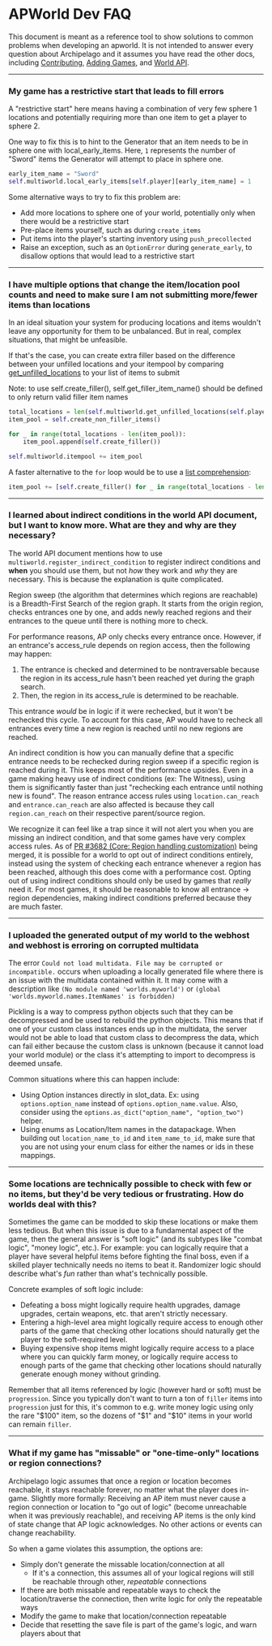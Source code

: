 # APWorld Dev FAQ

This document is meant as a reference tool to show solutions to common problems when developing an apworld.
It is not intended to answer every question about Archipelago and it assumes you have read the other docs, 
including [Contributing](contributing.md), [Adding Games](<adding games.md>), and [World API](<world api.md>).

---

### My game has a restrictive start that leads to fill errors

A "restrictive start" here means having a combination of very few sphere 1 locations and potentially requiring more
than one item to get a player to sphere 2.

One way to fix this is to hint to the Generator that an item needs to be in sphere one with local_early_items. 
Here, `1` represents the number of "Sword" items the Generator will attempt to place in sphere one.
```py
early_item_name = "Sword"
self.multiworld.local_early_items[self.player][early_item_name] = 1
```

Some alternative ways to try to fix this problem are:
* Add more locations to sphere one of your world, potentially only when there would be a restrictive start
* Pre-place items yourself, such as during `create_items`
* Put items into the player's starting inventory using `push_precollected`
* Raise an exception, such as an `OptionError` during `generate_early`, to disallow options that would lead to a
  restrictive start

---

### I have multiple options that change the item/location pool counts and need to make sure I am not submitting more/fewer items than locations

In an ideal situation your system for producing locations and items wouldn't leave any opportunity for them to be
unbalanced. But in real, complex situations, that might be unfeasible.

If that's the case, you can create extra filler based on the difference between your unfilled locations and your
itempool by comparing [get_unfilled_locations](https://github.com/ArchipelagoMW/Archipelago/blob/main/BaseClasses.py#:~:text=get_unfilled_locations)
to your list of items to submit

Note: to use self.create_filler(), self.get_filler_item_name() should be defined to only return valid filler item names
```py
total_locations = len(self.multiworld.get_unfilled_locations(self.player))
item_pool = self.create_non_filler_items()

for _ in range(total_locations - len(item_pool)):
    item_pool.append(self.create_filler())

self.multiworld.itempool += item_pool
```

A faster alternative to the `for` loop would be to use a
[list comprehension](https://docs.python.org/3/tutorial/datastructures.html#list-comprehensions):
```py
item_pool += [self.create_filler() for _ in range(total_locations - len(item_pool))]
```

---

### I learned about indirect conditions in the world API document, but I want to know more. What are they and why are they necessary?

The world API document mentions how to use `multiworld.register_indirect_condition` to register indirect conditions and
**when** you should use them, but not *how* they work and *why* they are necessary. This is because the explanation is
quite complicated.

Region sweep (the algorithm that determines which regions are reachable) is a Breadth-First Search of the region graph.
It starts from the origin region, checks entrances one by one, and adds newly reached regions and their entrances to
the queue until there is nothing more to check.

For performance reasons, AP only checks every entrance once. However, if an entrance's access_rule depends on region
access, then the following may happen:
1. The entrance is checked and determined to be nontraversable because the region in its access_rule hasn't been
   reached yet during the graph search.
2. Then, the region in its access_rule is determined to be reachable.

This entrance *would* be in logic if it were rechecked, but it won't be rechecked this cycle.
To account for this case, AP would have to recheck all entrances every time a new region is reached until no new
regions are reached.

An indirect condition is how you can manually define that a specific entrance needs to be rechecked during region sweep
if a specific region is reached during it.
This keeps most of the performance upsides. Even in a game making heavy use of indirect conditions (ex: The Witness),
using them is significantly faster than just "rechecking each entrance until nothing new is found".
The reason entrance access rules using `location.can_reach` and `entrance.can_reach` are also affected is because they
call `region.can_reach` on their respective parent/source region.

We recognize it can feel like a trap since it will not alert you when you are missing an indirect condition,
and that some games have very complex access rules.
As of [PR #3682 (Core: Region handling customization)](https://github.com/ArchipelagoMW/Archipelago/pull/3682)
being merged, it is possible for a world to opt out of indirect conditions entirely, instead using the system of
checking each entrance whenever a region has been reached, although this does come with a performance cost.
Opting out of using indirect conditions should only be used by games that *really* need it. For most games, it should
be reasonable to know all entrance &rarr; region dependencies, making indirect conditions preferred because they are
much faster.

---

### I uploaded the generated output of my world to the webhost and webhost is erroring on corrupted multidata

The error `Could not load multidata. File may be corrupted or incompatible.` occurs when uploading a locally generated
file where there is an issue with the multidata contained within it. It may come with a description like
`(No module named 'worlds.myworld')` or `(global 'worlds.myworld.names.ItemNames' is forbidden)`

Pickling is a way to compress python objects such that they can be decompressed and be used to rebuild the
python objects. This means that if one of your custom class instances ends up in the multidata, the server would not
be able to load that custom class to decompress the data, which can fail either because the custom class is unknown
(because it cannot load your world module) or the class it's attempting to import to decompress is deemed unsafe.

Common situations where this can happen include:
* Using Option instances directly in slot_data. Ex: using `options.option_name` instead of `options.option_name.value`.
  Also, consider using the `options.as_dict("option_name", "option_two")` helper.
* Using enums as Location/Item names in the datapackage. When building out `location_name_to_id` and `item_name_to_id`,
  make sure that you are not using your enum class for either the names or ids in these mappings.

---

### Some locations are technically possible to check with few or no items, but they'd be very tedious or frustrating. How do worlds deal with this?

Sometimes the game can be modded to skip these locations or make them less tedious. But when this issue is due to a fundamental aspect of the game, then the general answer is "soft logic" (and its subtypes like "combat logic", "money logic", etc.). For example: you can logically require that a player have several helpful items before fighting the final boss, even if a skilled player technically needs no items to beat it. Randomizer logic should describe what's *fun* rather than what's technically possible.

Concrete examples of soft logic include:
- Defeating a boss might logically require health upgrades, damage upgrades, certain weapons, etc. that aren't strictly necessary.
- Entering a high-level area might logically require access to enough other parts of the game that checking other locations should naturally get the player to the soft-required level.
- Buying expensive shop items might logically require access to a place where you can quickly farm money, or logically require access to enough parts of the game that checking other locations should naturally generate enough money without grinding.

Remember that all items referenced by logic (however hard or soft) must be `progression`. Since you typically don't want to turn a ton of `filler` items into `progression` just for this, it's common to e.g. write money logic using only the rare "$100" item, so the dozens of "$1" and "$10" items in your world can remain `filler`.

---

### What if my game has "missable" or "one-time-only" locations or region connections?

Archipelago logic assumes that once a region or location becomes reachable, it stays reachable forever, no matter what the player does in-game. Slightly more formally: Receiving an AP item must never cause a region connection or location to "go out of logic" (become unreachable when it was previously reachable), and receiving AP items is the only kind of state change that AP logic acknowledges. No other actions or events can change reachability.

So when a game violates this assumption, the options are:
- Simply don't generate the missable location/connection at all
  - If it's a connection, this assumes all of your logical regions will still be reachable through other, *repeatable* connections 
- If there are both missable and repeatable ways to check the location/traverse the connection, then write logic for only the repeatable ways
- Modify the game to make that location/connection repeatable
- Decide that resetting the save file is part of the game's logic, and warn players about that

